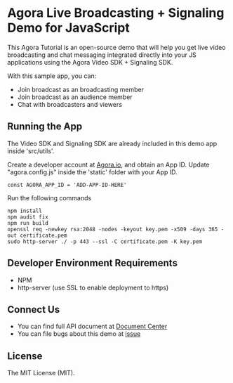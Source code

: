# Agora Live Broadcasting + Signaling Demo for JavaScript

This Agora Tutorial is an open-source demo that will help you get live video broadcasting and chat messaging integrated directly into your JS applications using the Agora Video SDK + Signaling SDK.

With this sample app, you can:

- Join broadcast as an broadcasting member
- Join broadcast as an audience member
- Chat with broadcasters and viewers

## Running the App

The Video SDK and Signaling SDK are already included in this demo app inside 'src/utils'.

Create a developer account at [Agora.io](https://dashboard.agora.io/signin/), and obtain an App ID. Update "agora.config.js" inside the 'static' folder with your App ID.

```
const AGORA_APP_ID = 'ADD-APP-ID-HERE'
```

Run the following commands

```
npm install
npm audit fix
npm run build
openssl req -newkey rsa:2048 -nodes -keyout key.pem -x509 -days 365 -out certificate.pem
sudo http-server ./ -p 443 --ssl -C certificate.pem -K key.pem
```

## Developer Environment Requirements
* NPM
* http-server (use SSL to enable deployment to https)

## Connect Us

- You can find full API document at [Document Center](https://docs.agora.io/en/)
- You can file bugs about this demo at [issue](https://github.com/AgoraIO/Agora-iOS-Tutorial-Swift-1to1/issues)

## License

The MIT License (MIT).
